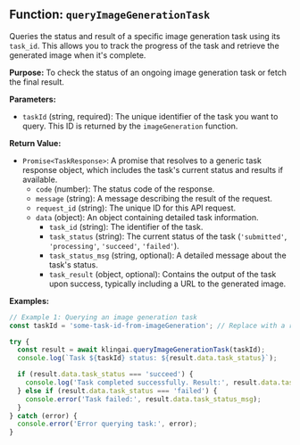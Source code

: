 ## Function: `queryImageGenerationTask`

Queries the status and result of a specific image generation task using its `task_id`. This allows you to track the progress of the task and retrieve the generated image when it's complete.

**Purpose:**
To check the status of an ongoing image generation task or fetch the final result.

**Parameters:**

- `taskId` (string, required): The unique identifier of the task you want to query. This ID is returned by the `imageGeneration` function.

**Return Value:**

- `Promise<TaskResponse>`: A promise that resolves to a generic task response object, which includes the task's current status and results if available.
  - `code` (number): The status code of the response.
  - `message` (string): A message describing the result of the request.
  - `request_id` (string): The unique ID for this API request.
  - `data` (object): An object containing detailed task information.
    - `task_id` (string): The identifier of the task.
    - `task_status` (string): The current status of the task (`'submitted'`, `'processing'`, `'succeed'`, `'failed'`).
    - `task_status_msg` (string, optional): A detailed message about the task's status.
    - `task_result` (object, optional): Contains the output of the task upon success, typically including a URL to the generated image.

**Examples:**

```typescript
// Example 1: Querying an image generation task
const taskId = 'some-task-id-from-imageGeneration'; // Replace with a real task ID

try {
  const result = await klingai.queryImageGenerationTask(taskId);
  console.log(`Task ${taskId} status: ${result.data.task_status}`);

  if (result.data.task_status === 'succeed') {
    console.log('Task completed successfully. Result:', result.data.task_result);
  } else if (result.data.task_status === 'failed') {
    console.error('Task failed:', result.data.task_status_msg);
  }
} catch (error) {
  console.error('Error querying task:', error);
}
```